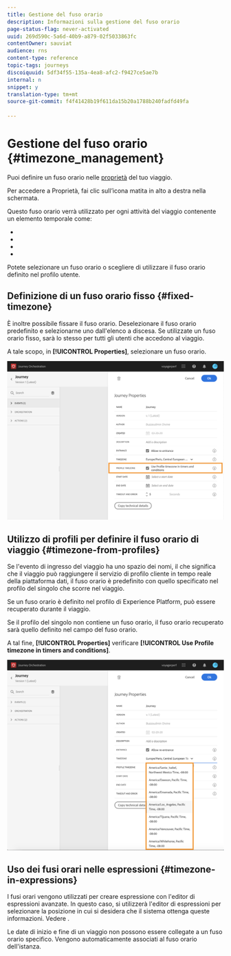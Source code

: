 ```yaml
---
title: Gestione del fuso orario
description: Informazioni sulla gestione del fuso orario
page-status-flag: never-activated
uuid: 269d590c-5a6d-40b9-a879-02f5033863fc
contentOwner: sauviat
audience: rns
content-type: reference
topic-tags: journeys
discoiquuid: 5df34f55-135a-4ea8-afc2-f9427ce5ae7b
internal: n
snippet: y
translation-type: tm+mt
source-git-commit: f4f41428b19f611da15b20a1788b240fadfd49fa

---
```




# Gestione del fuso orario {#timezone_management}

Puoi definire un fuso orario nelle [proprietà](../building-journeys/changing-properties.md) del tuo viaggio.

Per accedere a Proprietà, fai clic sull’icona matita in alto a destra nella schermata.

Questo fuso orario verrà utilizzato per ogni attività del viaggio contenente un elemento temporale come:

* [](../building-journeys/condition-activity.md#time_condition)
* [](../building-journeys/condition-activity.md#date_condition)
* [](../building-journeys/wait-activity.md#custom)
* [](../building-journeys/wait-activity.md#fixed_date)

Potete selezionare un fuso orario o scegliere di utilizzare il fuso orario definito nel profilo utente.

## Definizione di un fuso orario fisso {#fixed-timezone}

È inoltre possibile fissare il fuso orario. Deselezionare il fuso orario predefinito e selezionarne uno dall&#39;elenco a discesa. Se utilizzate un fuso orario fisso, sarà lo stesso per tutti gli utenti che accedono al viaggio.

A tale scopo, in **[!UICONTROL Properties]**, selezionare un fuso orario.

![](../assets/journey73.png)

## Utilizzo di profili per definire il fuso orario di viaggio {#timezone-from-profiles}

Se l&#39;evento di ingresso del viaggio ha uno spazio dei nomi, il che significa che il viaggio può raggiungere il servizio di profilo cliente in tempo reale della piattaforma dati, il fuso orario è predefinito con quello specificato nel profilo del singolo che scorre nel viaggio.

Se un fuso orario è definito nel profilo di Experience Platform, può essere recuperato durante il viaggio.

Se il profilo del singolo non contiene un fuso orario, il fuso orario recuperato sarà quello definito nel campo del fuso orario.

A tal fine, **[!UICONTROL Properties]** verificare **[!UICONTROL Use Profile timezone in timers and conditions]**.

![](../assets/journey72.png)

## Uso dei fusi orari nelle espressioni {#timezone-in-expressions}

I fusi orari vengono utilizzati per creare espressione con l&#39;editor di espressioni avanzate. In questo caso, si utilizzerà l&#39;editor di espressioni per selezionare la posizione in cui si desidera che il sistema ottenga queste informazioni. Vedere [](../expression/expressionadvanced.md).

Le date di inizio e fine di un viaggio non possono essere collegate a un fuso orario specifico. Vengono automaticamente associati al fuso orario dell&#39;istanza.

